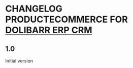 # CHANGELOG PRODUCTECOMMERCE FOR [DOLIBARR ERP CRM](https://www.dolibarr.org)

## 1.0

Initial version
